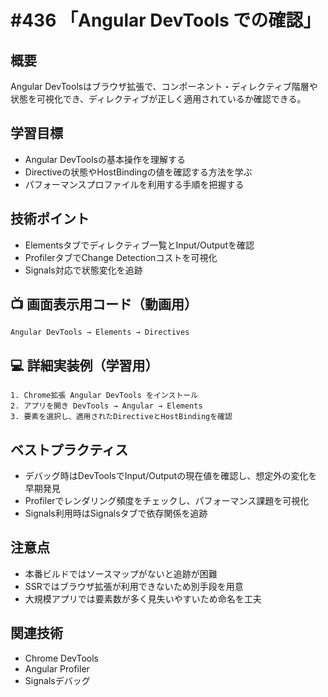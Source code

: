 # #436 「Angular DevTools での確認」

## 概要
Angular DevToolsはブラウザ拡張で、コンポーネント・ディレクティブ階層や状態を可視化でき、ディレクティブが正しく適用されているか確認できる。

## 学習目標
- Angular DevToolsの基本操作を理解する
- Directiveの状態やHostBindingの値を確認する方法を学ぶ
- パフォーマンスプロファイルを利用する手順を把握する

## 技術ポイント
- Elementsタブでディレクティブ一覧とInput/Outputを確認
- ProfilerタブでChange Detectionコストを可視化
- Signals対応で状態変化を追跡

## 📺 画面表示用コード（動画用）
```text
Angular DevTools → Elements → Directives
```

## 💻 詳細実装例（学習用）
```text
1. Chrome拡張 Angular DevTools をインストール
2. アプリを開き DevTools → Angular → Elements
3. 要素を選択し、適用されたDirectiveとHostBindingを確認
```

## ベストプラクティス
- デバッグ時はDevToolsでInput/Outputの現在値を確認し、想定外の変化を早期発見
- Profilerでレンダリング頻度をチェックし、パフォーマンス課題を可視化
- Signals利用時はSignalsタブで依存関係を追跡

## 注意点
- 本番ビルドではソースマップがないと追跡が困難
- SSRではブラウザ拡張が利用できないため別手段を用意
- 大規模アプリでは要素数が多く見失いやすいため命名を工夫

## 関連技術
- Chrome DevTools
- Angular Profiler
- Signalsデバッグ
